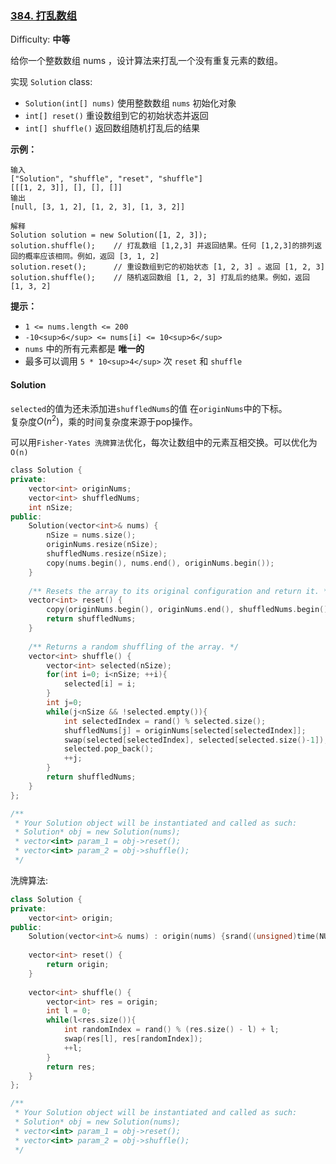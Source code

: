 ### [384\. 打乱数组](https://leetcode-cn.com/problems/shuffle-an-array/)

Difficulty: **中等**


给你一个整数数组 nums ，设计算法来打乱一个没有重复元素的数组。

实现 `Solution` class:

*   `Solution(int[] nums)` 使用整数数组 `nums` 初始化对象
*   `int[] reset()` 重设数组到它的初始状态并返回
*   `int[] shuffle()` 返回数组随机打乱后的结果

**示例：**

```
输入
["Solution", "shuffle", "reset", "shuffle"]
[[[1, 2, 3]], [], [], []]
输出
[null, [3, 1, 2], [1, 2, 3], [1, 3, 2]]

解释
Solution solution = new Solution([1, 2, 3]);
solution.shuffle();    // 打乱数组 [1,2,3] 并返回结果。任何 [1,2,3]的排列返回的概率应该相同。例如，返回 [3, 1, 2]
solution.reset();      // 重设数组到它的初始状态 [1, 2, 3] 。返回 [1, 2, 3]
solution.shuffle();    // 随机返回数组 [1, 2, 3] 打乱后的结果。例如，返回 [1, 3, 2]
```

**提示：**

*   `1 <= nums.length <= 200`
*   `-10<sup>6</sup> <= nums[i] <= 10<sup>6</sup>`
*   `nums` 中的所有元素都是 **唯一的**
*   最多可以调用 `5 * 10<sup>4</sup>` 次 `reset` 和 `shuffle`


#### Solution

`selected`的值为还未添加进`shuffledNums`的值 在`originNums`中的下标。  
复杂度$O(n^2)$，乘的时间复杂度来源于pop操作。

可以用`Fisher-Yates 洗牌算法`优化，每次让数组中的元素互相交换。可以优化为`O(n)`

```cpp
​class Solution {
private:
    vector<int> originNums;
    vector<int> shuffledNums;
    int nSize;
public:
    Solution(vector<int>& nums) {
        nSize = nums.size();
        originNums.resize(nSize);
        shuffledNums.resize(nSize);
        copy(nums.begin(), nums.end(), originNums.begin());
    }
    
    /** Resets the array to its original configuration and return it. */
    vector<int> reset() {
        copy(originNums.begin(), originNums.end(), shuffledNums.begin());
        return shuffledNums;
    }
    
    /** Returns a random shuffling of the array. */
    vector<int> shuffle() {
        vector<int> selected(nSize);
        for(int i=0; i<nSize; ++i){
            selected[i] = i;
        }
        int j=0;
        while(j<nSize && !selected.empty()){
            int selectedIndex = rand() % selected.size();
            shuffledNums[j] = originNums[selected[selectedIndex]];
            swap(selected[selectedIndex], selected[selected.size()-1]);
            selected.pop_back();
            ++j;
        }
        return shuffledNums;
    }
};

/**
 * Your Solution object will be instantiated and called as such:
 * Solution* obj = new Solution(nums);
 * vector<int> param_1 = obj->reset();
 * vector<int> param_2 = obj->shuffle();
 */
```


洗牌算法:  
```cpp
class Solution {
private:
    vector<int> origin;
public:
    Solution(vector<int>& nums) : origin(nums) {srand((unsigned)time(NULL));}
    
    vector<int> reset() {
        return origin;
    }
    
    vector<int> shuffle() {
        vector<int> res = origin;
        int l = 0;
        while(l<res.size()){
            int randomIndex = rand() % (res.size() - l) + l;
            swap(res[l], res[randomIndex]);
            ++l;
        }
        return res;
    }
};

/**
 * Your Solution object will be instantiated and called as such:
 * Solution* obj = new Solution(nums);
 * vector<int> param_1 = obj->reset();
 * vector<int> param_2 = obj->shuffle();
 */
 ```
